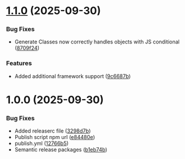 # [1.1.0](https://github.com/MagicAceDev/tailcomp/compare/v1.0.0...v1.1.0) (2025-09-30)

### Bug Fixes

- Generate Classes now correctly handles objects with JS conditional ([8709f24](https://github.com/MagicAceDev/tailcomp/commit/8709f2448738cb951768cb531c4b5c78c91a2f59))

### Features

- Added additional framework support ([9c6687b](https://github.com/MagicAceDev/tailcomp/commit/9c6687bbf49b09d0dd01d6213e4d27beadf076ed))

# 1.0.0 (2025-09-30)

### Bug Fixes

- Added releaserc file ([3298d7b](https://github.com/MagicAceDev/tailcomp/commit/3298d7b71f1b12dcf52def0e1226d9784caeeae2))
- Publish script npm url ([e84480e](https://github.com/MagicAceDev/tailcomp/commit/e84480e11acef40eba8280498f35339a60cf6fff))
- publish.yml ([12766b5](https://github.com/MagicAceDev/tailcomp/commit/12766b5b35036ec68539d2b59c8141fcd568da35))
- Semantic release packages ([b1eb74b](https://github.com/MagicAceDev/tailcomp/commit/b1eb74be9ceb37c7a7178a9e60265e9ef8545c34))
